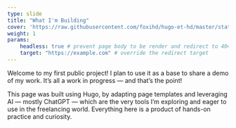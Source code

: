 ```yaml
---
type: slide
title: "What I'm Building"
cover: 'https://raw.githubusercontent.com/foxihd/hugo-et-hd/master/static/svg/flowlines/28.svg'
weight: 1
params:
    headless: true # prevent page body to be render and redirect to 404.html
    target: "https://example.com" # override the redirect target
---
```


Welcome to my first public project!</span> I plan to use it as a base to share a demo of my work. It’s all a work in progress — and that’s the point!

This page was built using Hugo, by adapting page templates and leveraging AI — mostly ChatGPT — which are the very tools I’m exploring and eager to use in the freelancing world. Everything here is a product of hands-on practice and curiosity.
